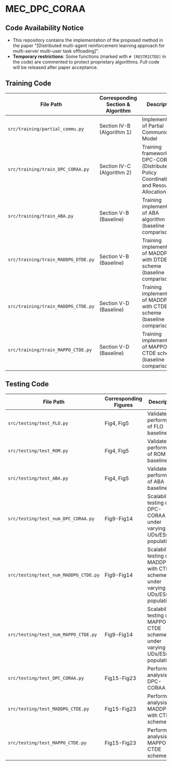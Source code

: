 # MEC_DPC_CORAA
## Code Availability Notice
- This repository contains the implementation of the proposed method in the paper "[Distributed multi-agent reinforcement learning approach for multi-server multi-user task offloading]".
- **Temporary restrictions**: Some functions (marked with `# [RESTRICTED]` in the code) are commented to protect proprietary algorithms. Full code will be released after paper acceptance.

## Training Code
| File Path                             | Corresponding Section & Algorithm          | Description                                                              |
|---------------------------------------|-----------------------------|----------------------------------------------------------------------|
| `src/training/partial_commu.py`       | Section IV-B (Algorithm 1)  | Implementation of Partial Communication Model                   |
| `src/training/train_DPC_CORAA.py`     | Section IV-C (Algorithm 2)  | Training framework for DPC-CORAA (Distributed Policy Coordination and Resource Allocation)                         |
| `src/training/train_ABA.py`           | Section V-B (Baseline)       | Training implementation of ABA algorithm (baseline comparison)                   |
| `src/training/train_MADDPG_DTDE.py`   | Section V-B (Baseline)       | Training implementation of MADDPG with DTDE scheme (baseline comparison)    |
| `src/training/train_MADDPG_CTDE.py`   | Section V-D (Baseline)       | Training implementation of MADDPG with CTDE scheme   (baseline comparison)  |
| `src/training/train_MAPPO_CTDE.py`    | Section V-D (Baseline)       | Training implementation of MAPPO with CTDE scheme   (baseline comparison)                           |

## Testing Code
|File Path                                   |Corresponding Figures                 | Description                                                                 |
|-------------------------------------------|-----------------------------|----------------------------------------------------------------------|
| `src/testing/test_FLO.py`                 | Fig4, Fig5                  | Validates performance of FLO baseline                          |
| `src/testing/test_ROM.py`                 | Fig4, Fig5                  | Validates performance of ROM baseline                                 |
| `src/testing/test_ABA.py`                 | Fig4, Fig5                  | Validates performance of ABA baseline                                    |
| `src/testing/test_num_DPC_CORAA.py`       | Fig9-Fig14                 | Scalability testing of DPC-CORAA under varying UDs/ESs populations                            |
| `src/testing/test_num_MADDPG_CTDE.py`     | Fig9-Fig14                 | Scalability testing of MADDPG with CTDE scheme under varying UDs/ESs populations                         |
| `src/testing/test_num_MAPPO_CTDE.py`      | Fig9-Fig14                 | Scalability testing of MAPPO with CTDE scheme under varying UDs/ESs populations                           |
| `src/testing/test_DPC_CORAA.py`           | Fig15-Fig23                | Performance analysis of DPC-CORAA                    |
| `src/testing/test_MADDPG_CTDE.py`         | Fig15-Fig23                | Performance analysis of MADDPG with CTDE scheme                               |
| `src/testing/test_MAPPO_CTDE.py`          | Fig15-Fig23                | Performance analysis of MAPPO with CTDE scheme 
